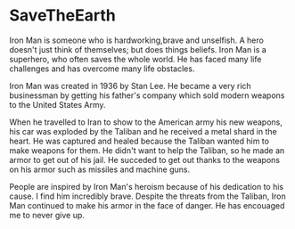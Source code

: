 # SaveTheEarth

Iron Man is someone who is hardworking,brave and unselfish. A hero doesn't just think of themselves; but does things beliefs. Iron Man is a superhero, who often saves the whole world. He has faced many life challenges and has overcome many life obstacles.

Iron Man was created in 1936 by Stan Lee. He became a very rich businessman by getting his father's company which sold modern weapons to the United States Army.

When he travelled to Iran to show to the American army his new weapons, his car was exploded by the Taliban and he received a metal shard in the heart. He was captured and healed because the Taliban wanted him to make weapons for them. He didn't want to help the Taliban, so he made an armor to get out of his jail. He succeded to get out thanks to the weapons on his armor such as missiles and machine guns.

People are inspired by  Iron Man's heroism because of his dedication to his cause. I find him incredibly brave. Despite the threats from the Taliban, Iron Man continued to make his armor in the face of danger. He has encouaged me to never give up.